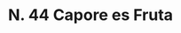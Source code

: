 ---
title: "N. 44 Capore es Fruta"
permalink: "/edition/plant044/"
plant-name: "N. 44"
plant-number: "044"
plant-xml: "/assets/xml/plant044.xml"
plant-img1: "/assets/img/plant044_verso.jpg"
plant-img2: "/assets/img/plant044.jpg"
plant-title: "N. 44 Capore es Fruta"
plant-wfo-link: ""
plant-kew-link: ""
plant-taxon-content: ""
layout: single-xml
---